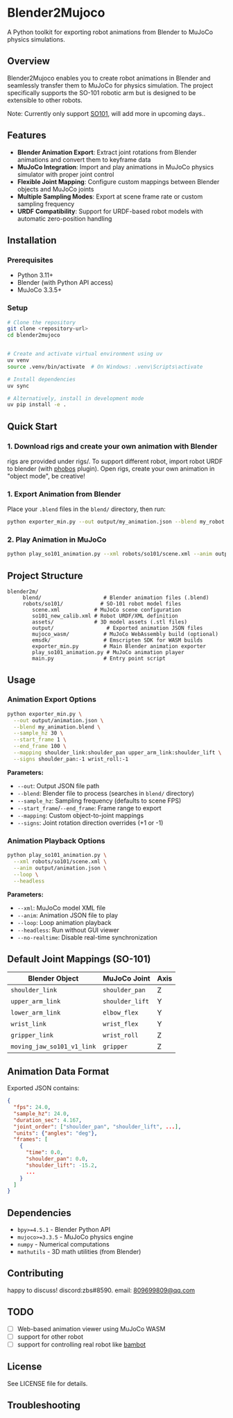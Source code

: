 # Blender2Mujoco

A Python toolkit for exporting robot animations from Blender to MuJoCo physics simulations.

## Overview

Blender2Mujoco enables you to create robot animations in Blender and seamlessly transfer them to MuJoCo for physics simulation. The project specifically supports the SO-101 robotic arm but is designed to be extensible to other robots. 

Note: Currently only support [SO101](https://github.com/TheRobotStudio/SO-ARM100/tree/main/Simulation/SO101), will add more in upcoming days.. 

## Features

- **Blender Animation Export**: Extract joint rotations from Blender animations and convert them to keyframe data
- **MuJoCo Integration**: Import and play animations in MuJoCo physics simulator with proper joint control
- **Flexible Joint Mapping**: Configure custom mappings between Blender objects and MuJoCo joints
- **Multiple Sampling Modes**: Export at scene frame rate or custom sampling frequency
- **URDF Compatibility**: Support for URDF-based robot models with automatic zero-position handling

## Installation

### Prerequisites

- Python 3.11+
- Blender (with Python API access)
- MuJoCo 3.3.5+

### Setup

```bash
# Clone the repository
git clone <repository-url>
cd blender2mujoco


# Create and activate virtual environment using uv
uv venv
source .venv/bin/activate  # On Windows: .venv\Scripts\activate

# Install dependencies
uv sync

# Alternatively, install in development mode
uv pip install -e .
```

## Quick Start

### 1. Download rigs and create your own animation with Blender
rigs are provided under rigs/. To support different robot, import robot URDF to blender (with [phobos](https://github.com/dfki-ric/phobos) plugin). 
Open rigs, create your own animation in "object mode", be creative! 
### 1. Export Animation from Blender

Place your `.blend` files in the `blend/` directory, then run:

```bash
python exporter_min.py --out output/my_animation.json --blend my_robot.blend
```

### 2. Play Animation in MuJoCo

```bash
python play_so101_animation.py --xml robots/so101/scene.xml --anim output/my_animation.json
```

## Project Structure

```
blender2m/
     blend/                    # Blender animation files (.blend)
     robots/so101/            # SO-101 robot model files
        scene.xml           # MuJoCo scene configuration
        so101_new_calib.xml # Robot URDF/XML definition
        assets/             # 3D model assets (.stl files)
        output/                 # Exported animation JSON files
        mujoco_wasm/           # MuJoCo WebAssembly build (optional)
        emsdk/                 # Emscripten SDK for WASM builds
        exporter_min.py        # Main Blender animation exporter
        play_so101_animation.py # MuJoCo animation player
        main.py                # Entry point script
```

## Usage

### Animation Export Options

```bash
python exporter_min.py \
  --out output/animation.json \
  --blend my_animation.blend \
  --sample_hz 30 \
  --start_frame 1 \
  --end_frame 100 \
  --mapping shoulder_link:shoulder_pan upper_arm_link:shoulder_lift \
  --signs shoulder_pan:-1 wrist_roll:-1
```

**Parameters:**
- `--out`: Output JSON file path
- `--blend`: Blender file to process (searches in `blend/` directory)
- `--sample_hz`: Sampling frequency (defaults to scene FPS)
- `--start_frame`/`--end_frame`: Frame range to export
- `--mapping`: Custom object-to-joint mappings
- `--signs`: Joint rotation direction overrides (+1 or -1)

### Animation Playback Options

```bash
python play_so101_animation.py \
  --xml robots/so101/scene.xml \
  --anim output/animation.json \
  --loop \
  --headless
```

**Parameters:**
- `--xml`: MuJoCo model XML file
- `--anim`: Animation JSON file to play
- `--loop`: Loop animation playback
- `--headless`: Run without GUI viewer
- `--no-realtime`: Disable real-time synchronization

## Default Joint Mappings (SO-101)

| Blender Object | MuJoCo Joint | Axis |
|---------------|-------------|------|
| `shoulder_link` | `shoulder_pan` | Z |
| `upper_arm_link` | `shoulder_lift` | Y |
| `lower_arm_link` | `elbow_flex` | Y |
| `wrist_link` | `wrist_flex` | Y |
| `gripper_link` | `wrist_roll` | Z |
| `moving_jaw_so101_v1_link` | `gripper` | Z |

## Animation Data Format

Exported JSON contains:
```json
{
  "fps": 24.0,
  "sample_hz": 24.0,
  "duration_sec": 4.167,
  "joint_order": ["shoulder_pan", "shoulder_lift", ...],
  "units": {"angles": "deg"},
  "frames": [
    {
      "time": 0.0,
      "shoulder_pan": 0.0,
      "shoulder_lift": -15.2,
      ...
    }
  ]
}
```

## Dependencies

- `bpy>=4.5.1` - Blender Python API
- `mujoco>=3.3.5` - MuJoCo physics engine
- `numpy` - Numerical computations
- `mathutils` - 3D math utilities (from Blender)

## Contributing

happy to discuss! discord:zbs#8590. email: 809699809@qq.com
## TODO
- [ ] Web-based animation viewer using MuJoCo WASM
- [ ] support for other robot
- [ ] support for controlling real robot like [bambot](bambot.org)

## License

See LICENSE file for details.

## Troubleshooting
 